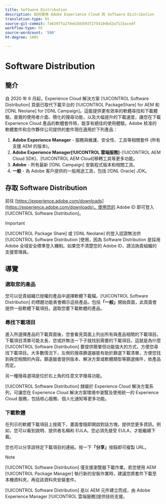 ```yaml
---
title: Software Distribution
description: 如何使用 Adobe Experience Cloud 的 Software Distribution
translation-type: ht
source-git-commit: 7a6397fa27deb3bb59372754104bd2a7115acedf
workflow-type: ht
source-wordcount: '500'
ht-degree: 100%

---
```



# Software Distribution

## 簡介

自 2020 年 6 月起，Experience Cloud 解決方案 [!UICONTROL Software Distribution] 頁面已取代下載平台的 [!UICONTROL PackageShare] for AEM 和 [!DNL Neolane] for [!DNL Campaign]。這能提供更有效率的軟體尋找和下載體驗。直覺的使用者介面、簡化的搜尋功能，以及大幅提升的下載速度，讓您在下載 Experience Cloud 產品的軟體套件時，能享有絕佳的使用體驗。Adobe 核准的軟體套件和合作夥伴公司提供的套件現在適用於下列產品：

1. **Adobe Experience Manager** - 服務與維護、安全性、工具等相關套件 (所有支援 AEM 的版本)。
1. **Adobe Experience Manager[!UICONTROL 雲端服務&#x200B;]**-[!UICONTROL AEM Cloud SDK]、[!UICONTROL AEM Cloud]移轉工具等更多功能。
1. **Adobe** - 所有最新 [!DNL Campaign] 安裝程式版本和相關工具。
1. **一般** - 為 Adobe 客戶提供的一般用途工具，包括 [!DNL Oracle] JDK。

## 存取 Software Distribution

前往 [https://experience.adobe.com/downloads](https://experience.adobe.com/downloads)，使用您的 Adobe ID 即可登入 [!UICONTROL Software Distribution]。

>[!IMPORTANT]
>
>[!UICONTROL Package Share] 或 [!DNL Neolane] 的登入認證無法供 [!UICONTROL Software Distribution ]使用，因為 Software Distribution 是採用 Adobe 全域安全標準登入機制。如果您不清楚您的 Adobe ID，請洽詢貴組織的支援管理員。

## 導覽

### 選取您的產品

您可以從貴組織已授權的產品中選擇軟體下載檔。[!UICONTROL Software Distribution] 的標題功能表會顯示這些產品，包括&#x200B;**「一般」**&#x200B;開始頁面，此頁面會提供一般軟體下載項目。選取您要下載軟體的產品。

### 尋找下載項目

進入所選擇產品的下載頁面後，您會看見頁面上列出所有與產品相關的下載項目。下載項目清單可能太長，您或許無法一下子就找到需要的下載項目。這就是為什麼 [!UICONTROL Software Distribution] 要提供簡單但功能強大的方式，方便您尋找下載項目。大多數情況下，左側的搜尋篩選器能有助於篩選下載清單，方便您找到與您相關的內容。篩選器會提供版本、解決方案或軟體類型等篩選條件，依產品而定。

另一種搜尋選項是位於右上角的任意文字搜尋功能。

[!UICONTROL Software Distribution] 隸屬於 Experience Cloud 解決方案系列，可讓您在 Experience Cloud 解決方案環境中瀏覽及使用統一的 Experience Cloud 服務，包括核心服務、個人化通知等更多功能。

### 下載軟體

在列示的軟體下載項目上按兩下，畫面會隨即開啟對話方塊，提供您更多資訊。例如，您可以看到說明、提供者名稱和 EULA。您必須先接受 EULA，才能繼續下載。

您也可以分享該特定下載項目的連結。按一下&#x200B;**「分享」**&#x200B;按鈕即可複製 URL。

>[!NOTE]
>
>[!UICONTROL Software Distribution] 僅支援瀏覽器下載作業。若您使用 AEM [!UICONTROL Package Manager] 執行新的安裝作業時，建議您將套件下載至本機資料夾，再從該資料夾安裝套件。

[!UICONTROL Software Distribution] 是以 AEM 元件建立而成，由 Adobe Experience Manager [!UICONTROL 雲端服務]提供技術支援。